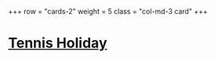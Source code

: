 +++
row = "cards-2"
weight = 5
class = "col-md-3 card"
+++

# [Tennis Holiday](/pages/tennis-holiday/)

